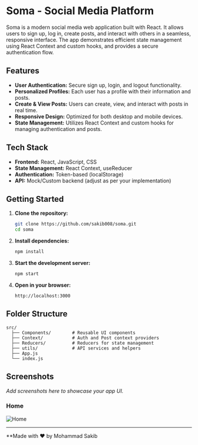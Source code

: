 # Soma - Social Media Platform

Soma is a modern social media web application built with React. It allows users to sign up, log in, create posts, and interact with others in a seamless, responsive interface. The app demonstrates efficient state management using React Context and custom hooks, and provides a secure authentication flow.

## Features

- **User Authentication:** Secure sign up, login, and logout functionality.
- **Personalized Profiles:** Each user has a profile with their information and posts.
- **Create & View Posts:** Users can create, view, and interact with posts in real time.
- **Responsive Design:** Optimized for both desktop and mobile devices.
- **State Management:** Utilizes React Context and custom hooks for managing authentication and posts.

## Tech Stack

- **Frontend:** React, JavaScript, CSS
- **State Management:** React Context, useReducer
- **Authentication:** Token-based (localStorage)
- **API:** Mock/Custom backend (adjust as per your implementation)

## Getting Started

1. **Clone the repository:**
   ```bash
   git clone https://github.com/sakib008/soma.git
   cd soma
   ```

2. **Install dependencies:**
   ```bash
   npm install
   ```

3. **Start the development server:**
   ```bash
   npm start
   ```

4. **Open in your browser:**
   ```
   http://localhost:3000
   ```

## Folder Structure

```
src/
  ├── Components/        # Reusable UI components
  ├── Context/           # Auth and Post context providers
  ├── Reducers/          # Reducers for state management
  ├── utils/             # API services and helpers
  ├── App.js
  └── index.js
```

## Screenshots

_Add screenshots here to showcase your app UI._
### Home
![Home](https://drive.google.com/uc?export=view&id=1a-2eqBYWncPVtSlcCHgZjVc66D8DUleB)

---

**Made with ❤️ by Mohammad Sakib